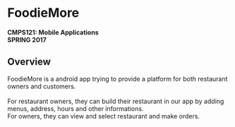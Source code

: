 # FoodieMore
<b>CMPS121: Mobile Applications</b><br/> 
<b>SPRING 2017</b>

## Overview
FoodieMore is a android app trying to provide a platform for both restaurant owners and customers.<br/><br/>
For restaurant owners, they can build their restaurant in our app by adding menus, address, hours and other informations.<br/>
For owners, they can view and select restaurant and make orders.<br/>


